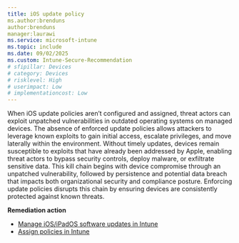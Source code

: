 ```yaml
---
title: iOS update policy
ms.author:brenduns
author:brenduns
manager:laurawi
ms.service: microsoft-intune
ms.topic: include
ms.date: 09/02/2025
ms.custom: Intune-Secure-Recommendation
# sfipillar: Devices 
# category: Devices
# risklevel: High
# userimpact: Low
# implementationcost: Low
---
```


When iOS update policies aren’t configured and assigned, threat actors can exploit unpatched vulnerabilities in outdated operating systems on managed devices. The absence of enforced update policies allows attackers to leverage known exploits to gain initial access, escalate privileges, and move laterally within the environment. Without timely updates, devices remain susceptible to exploits that have already been addressed by Apple, enabling threat actors to bypass security controls, deploy malware, or exfiltrate sensitive data. This kill chain begins with device compromise through an unpatched vulnerability, followed by persistence and potential data breach that impacts both organizational security and compliance posture. Enforcing update policies disrupts this chain by ensuring devices are consistently protected against known threats.

**Remediation action**

- [Manage iOS/iPadOS software updates in Intune](/intune/intune-service/protect/software-updates-guide-ios-ipados)
- [Assign policies in Intune](/intune/intune-service/configuration/device-profile-assign)